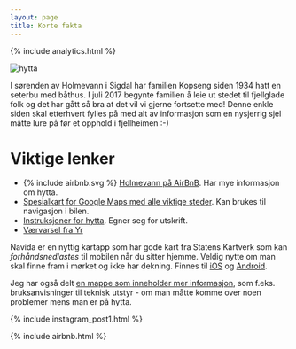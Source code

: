 ```yaml
---
layout: page
title: Korte fakta
---
```

<!-- We need to move this into the template -->
{% include analytics.html %}


![hytta](https://a0.muscache.com/im/pictures/b28e8dc2-4ae2-42d0-ade3-c9b4d6bfe1c9.jpg?aki_policy=xx_large)

I sørenden av Holmevann i Sigdal har familien Kopseng siden 1934 hatt en seterbu med båthus. I juli 2017 begynte familien å leie ut stedet til
fjellglade folk og det har gått så bra at det vil vi gjerne fortsette med! Denne enkle siden skal etterhvert fylles på  med alt av informasjon
som en nysjerrig sjel måtte lure på før et opphold i fjellheimen :-)

# Viktige lenker
<ul>

<li>
{% include airbnb.svg %}
<a href="https://airbnb.no/rooms/18731440">Holmevann på AirBnB</a>. Har mye informasjon om hytta. 
</li>

<li><a href="{{site.google_maps_custom_url}}">Spesialkart for Google Maps med alle viktige steder</a>. Kan brukes til navigasjon i bilen. </li>

<li><a href="https://docs.google.com/document/d/1NpuBRGMA6w90_756cMcHjl3q-KFJMSvRIDl7vA4wqi8/export?format=pdf">Instruksjoner for hytta</a>. Egner seg for utskrift.</li>

<li><a href="https://www.yr.no/place/Norway/Buskerud/Sigdal/Holmevatn/">Værvarsel fra Yr</a></li>

</ul>

Navida er en nyttig kartapp som har gode kart fra Statens Kartverk som kan _forhåndsnedlastes_ til mobilen når du sitter hjemme. Veldig nytte om man skal finne fram i mørket og ikke har dekning. Finnes til [iOS](https://itunes.apple.com/no/app/navida/id356821974?mt=8) og [Android](https://play.google.com/store/apps/details?id=no.ecc.navida&hl=no).

Jeg har også delt [en mappe som inneholder mer informasjon](https://drive.google.com/open?id=0BxoftKRQ6vR7bkc0U0JIdHdlejg), som f.eks. bruksanvisninger til teknisk utstyr - om man
måtte komme over noen problemer mens man er på hytta.

{% include instagram_post1.html %}

{% include airbnb.html %}
